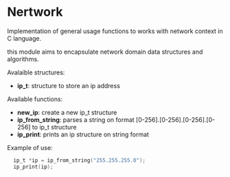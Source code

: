 # Nertwork

Implementation of general usage functions to works with network context in C language.

this module aims to encapsulate network domain data structures and algorithms.

Avalaible structures:

* **ip_t**: structure to store an ip address

Available functions: 

* **new_ip**: create a new ip_t structure 
* **ip_from_string**: parses a string on format [0-256].[0-256].[0-256].[0-256] to ip_t structure
* **ip_print**: prints an ip structure on string format


Example of use: 

```c
  ip_t *ip = ip_from_string("255.255.255.0");
  ip_print(ip);
```